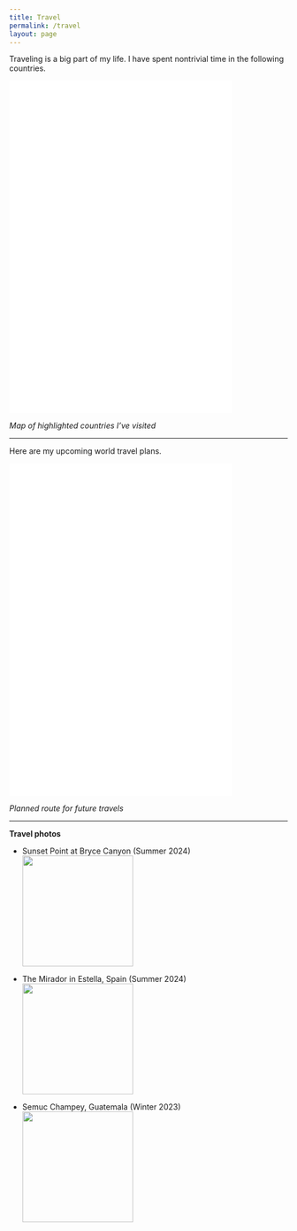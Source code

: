 ```yaml
---
title: Travel
permalink: /travel
layout: page
---
```


Traveling is a big part of my life. I have spent nontrivial time in the following countries.

<!-- Highlighted Countries Map -->
<iframe src="/assets/maps/highlighted_countries_map.html" width="80%" height="600px" frameborder="0"></iframe>

*Map of highlighted countries I’ve visited*

---

Here are my upcoming world travel plans.

<!-- Auto-Centered Map Route -->
<iframe src="AutoCentered_Map_Route.html" width="80%" height="600px" frameborder="0"></iframe>

*Planned route for future travels*

---

**Travel photos**

- Sunset Point at Bryce Canyon (Summer 2024)  
  <img src="me-in-bryce-canyon.jpeg" width="200" height="auto" />

- The Mirador in Estella, Spain (Summer 2024)  
  <img src="me-in-spain.JPG" width="200" height="auto" />

- Semuc Champey, Guatemala (Winter 2023)  
  <img src="semuc-champey.jpeg" width="200" height="auto" />
